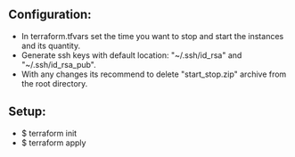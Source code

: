## Configuration:
- In terraform.tfvars set the time you want to stop and start the instances and its quantity.
- Generate ssh keys with default location: "\~/.ssh/id_rsa" and "\~/.ssh/id_rsa_pub".
- With any changes its recommend to delete "start_stop.zip" archive from the root directory.
## Setup:
- $ terraform init
- $ terraform apply
